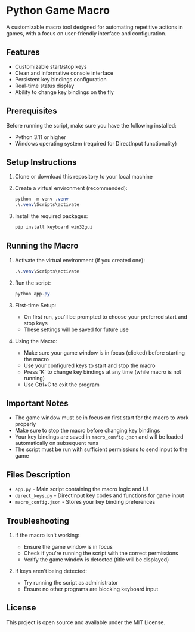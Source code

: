 # Python Game Macro

A customizable macro tool designed for automating repetitive actions in games, with a focus on user-friendly interface and configuration.

## Features

- Customizable start/stop keys
- Clean and informative console interface
- Persistent key bindings configuration
- Real-time status display
- Ability to change key bindings on the fly

## Prerequisites

Before running the script, make sure you have the following installed:

- Python 3.11 or higher
- Windows operating system (required for DirectInput functionality)

## Setup Instructions

1. Clone or download this repository to your local machine

2. Create a virtual environment (recommended):

   ```powershell
   python -m venv .venv
   .\.venv\Scripts\activate
   ```

3. Install the required packages:
   ```powershell
   pip install keyboard win32gui
   ```

## Running the Macro

1. Activate the virtual environment (if you created one):

   ```powershell
   .\.venv\Scripts\activate
   ```

2. Run the script:

   ```powershell
   python app.py
   ```

3. First-time Setup:

   - On first run, you'll be prompted to choose your preferred start and stop keys
   - These settings will be saved for future use

4. Using the Macro:
   - Make sure your game window is in focus (clicked) before starting the macro
   - Use your configured keys to start and stop the macro
   - Press 'K' to change key bindings at any time (while macro is not running)
   - Use Ctrl+C to exit the program

## Important Notes

- The game window must be in focus on first start for the macro to work properly
- Make sure to stop the macro before changing key bindings
- Your key bindings are saved in `macro_config.json` and will be loaded automatically on subsequent runs
- The script must be run with sufficient permissions to send input to the game

## Files Description

- `app.py` - Main script containing the macro logic and UI
- `direct_keys.py` - DirectInput key codes and functions for game input
- `macro_config.json` - Stores your key binding preferences

## Troubleshooting

1. If the macro isn't working:

   - Ensure the game window is in focus
   - Check if you're running the script with the correct permissions
   - Verify the game window is detected (title will be displayed)

2. If keys aren't being detected:
   - Try running the script as administrator
   - Ensure no other programs are blocking keyboard input

## License

This project is open source and available under the MIT License.
